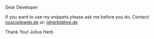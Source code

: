 Dear Developer

If you want to use my snippets please ask me before you do.
Contact: noscio@web.de
or: jgherb@live.de

Thank You!
Julius Herb
